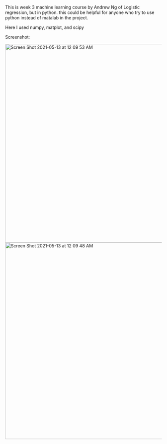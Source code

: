 This is week 3 machine learning course by Andrew Ng of Logistic regression, but in python. this could be helpful for anyone who try to use python instead of matalab in the project.

Here I used numpy, matplot, and scipy

Screenshot:

<img width="638" alt="Screen Shot 2021-05-13 at 12 09 53 AM" src="https://user-images.githubusercontent.com/69484554/118050489-aa0b0700-b37f-11eb-8d56-7100a754eb03.png">


<img width="632" alt="Screen Shot 2021-05-13 at 12 09 48 AM" src="https://user-images.githubusercontent.com/69484554/118050481-a5465300-b37f-11eb-97fc-278f7576ecc9.png">

